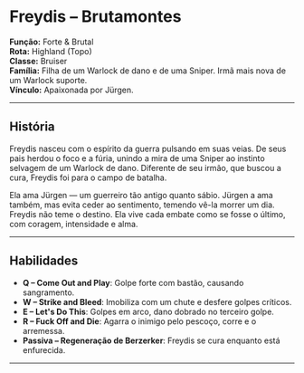 # Freydis – Brutamontes

**Função:** Forte & Brutal  
**Rota:** Highland (Topo)  
**Classe:** Bruiser  
**Família:** Filha de um Warlock de dano e de uma Sniper. Irmã mais nova de um Warlock suporte.  
**Vínculo:** Apaixonada por Jürgen.  

---

## História

Freydis nasceu com o espírito da guerra pulsando em suas veias. De seus pais herdou o foco e a fúria, unindo a mira de uma Sniper ao instinto selvagem de um Warlock de dano. Diferente de seu irmão, que buscou a cura, Freydis foi para o campo de batalha.

Ela ama Jürgen — um guerreiro tão antigo quanto sábio. Jürgen a ama também, mas evita ceder ao sentimento, temendo vê-la morrer um dia. Freydis não teme o destino. Ela vive cada embate como se fosse o último, com coragem, intensidade e alma.

---

## Habilidades

- **Q – Come Out and Play**: Golpe forte com bastão, causando sangramento.  
- **W – Strike and Bleed**: Imobiliza com um chute e desfere golpes críticos.  
- **E – Let's Do This**: Golpes em arco, dano dobrado no terceiro golpe.  
- **R – Fuck Off and Die**: Agarra o inimigo pelo pescoço, corre e o arremessa.  
- **Passiva – Regeneração de Berzerker**: Freydis se cura enquanto está enfurecida.

---
